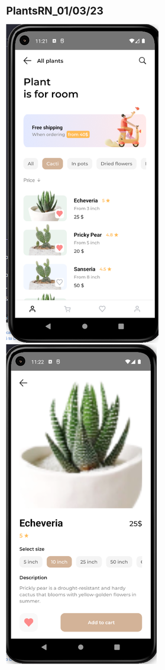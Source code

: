 # PlantsRN_01/03/23
![Alt text](image/screen1.png?raw=true "Title")
![Alt text](image/screen2.png?raw=true "Title")
